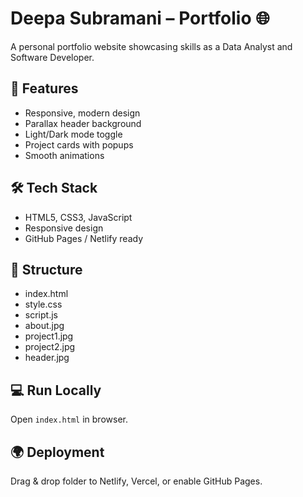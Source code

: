 # Deepa Subramani – Portfolio 🌐
A personal portfolio website showcasing skills as a Data Analyst and Software Developer.

## 🚀 Features
- Responsive, modern design
- Parallax header background
- Light/Dark mode toggle
- Project cards with popups
- Smooth animations

## 🛠️ Tech Stack
- HTML5, CSS3, JavaScript
- Responsive design
- GitHub Pages / Netlify ready

## 📂 Structure
- index.html
- style.css
- script.js
- about.jpg
- project1.jpg
- project2.jpg
- header.jpg

## 💻 Run Locally
Open `index.html` in browser.

## 🌍 Deployment
Drag & drop folder to Netlify, Vercel, or enable GitHub Pages.